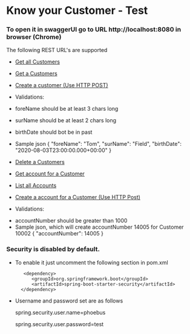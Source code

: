 # Know your Customer - Test

### To open it in swaggerUI go to URL http://localhost:8080 in browser (Chrome)
The following REST URL's are supported

* [Get all Customers](http://localhost:8080/customers)
* [Get a Customers](http://localhost:8080/customer/10001)
* [Create a customer (Use HTTP POST)](http://localhost:8080/customer)

*   Validations: 
-   foreName should be at least 3 chars long
-   surName should be at least 2 chars long
-   birthDate should bot be in past

- Sample json
{
      "foreName": "Tom",
      "surName": "Field",
      "birthDate": "2020-08-03T23:00:00.000+00:00"
  }
* [Delete a Customers](http://localhost:8080/customer/10001)
* [Get account for a Customer](http://localhost:8080/customer/10003/accounts)
* [List all Accounts](http://localhost:8080/accounts)
* [Create a account for a Customer (Use HTTP Post)](http://localhost:8080/customer/10002/accounts)

*   Validations: 
-   accountNumber should be greater than 1000
- Sample json, which will create accountNumber 14005 for Customer 10002
{
        "accountNumber": 14005
}


### Security is disabled by default.
 * To enable it just uncomment the following section in pom.xml
 
          <dependency>
             <groupId>org.springframework.boot</groupId>
             <artifactId>spring-boot-starter-security</artifactId>
         </dependency>
 * Username and password set are as follows
 
    spring.security.user.name=phoebus
    
    spring.security.user.password=test        